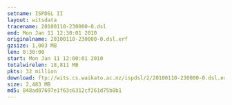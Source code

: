 ```yaml
---
setname: ISPDSL II
layout: witsdata
tracename: 20100110-230000-0.dsl
end: Mon Jan 11 12:30:01 2010
originalname: 20100110-230000-0.dsl.erf
gzsize: 1,003 MB
len: 0:30:00
start: Mon Jan 11 12:00:01 2010
totalwirelen: 18,811 MB
pkts: 32 million
download: ftp://wits.cs.waikato.ac.nz/ispdsl/2/20100110-230000-0.dsl.erf.gz
size: 2,483 MB
md5: 848ad87697e1f63c6312cf261d75b8b1
---
```

